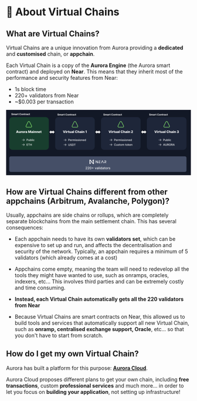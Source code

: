 # 📄 About Virtual Chains

## What are Virtual Chains?

Virtual Chains are a unique innovation from Aurora providing a **dedicated** and **customised** chain, or **appchain**.&#x20;

Each Virtual Chain is a copy of the **Aurora Engine** (the Aurora smart contract) and deployed on **Near**. This means that they inherit most of the performance and security features from Near:

* 1s block time
* 220+ validators from Near
* \~$0.003 per transaction

![image5](/img/.gitbook/assets/image_(5).png)

## How are Virtual Chains different from other appchains (Arbitrum, Avalanche, Polygon)?

Usually, appchains are side chains or rollups, which are completely separate blockchains from the main settlement chain. This has several consequences:

* Each appchain needs to have its own **validators set**, which can be expensive to set up and run, and affects the decentralisation and security of the network. Typically, an appchain requires a minimum of 5 validators (which already comes at a cost)&#x20;
* Appchains come empty, meaning the team will need to redevelop all the tools they might have wanted to use, such as onramps, oracles, indexers, etc... This involves third parties and can be extremely costly and time consuming.

* **Instead, each Virtual Chain automatically gets all the 220 validators from Near**
* Because Virtual Chains are smart contracts on Near, this allowed us to build tools and services that automatically support all new Virtual Chain, such as **onramp, centralised exchange support, Oracle**, etc... so that you don't have to start from scratch.

## How do I get my own Virtual Chain?

Aurora has built a platform for this purpose:  [**Aurora Cloud**](https://auroracloud.dev/).

Aurora Cloud proposes different plans to get your own chain, including **free transactions**, custom **professional services** and much more... in order to let you focus on **building your application**, not setting up infrastructure!
